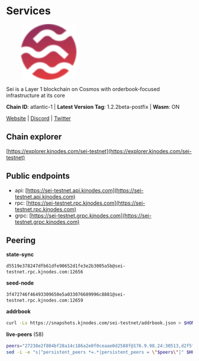 # Services

<figure><img src="https://raw.githubusercontent.com/kj89/cosmos-images/main/logos/sei.png" width="150" alt=""><figcaption></figcaption></figure>

Sei is a Layer 1 blockchain on Cosmos with orderbook-focused infrastructure at its core

**Chain ID**: atlantic-1 | **Latest Version Tag**: 1.2.2beta-postfix | **Wasm**: ON

[Website](https://www.seinetwork.io) | [Discord](https://discord.gg/sei) | [Twitter](https://twitter.com/SeiNetwork)




## Chain explorer
[https://explorer.kjnodes.com/sei-testnet](https://explorer.kjnodes.com/sei-testnet)

## Public endpoints

* api: [https://sei-testnet.api.kjnodes.com](https://sei-testnet.api.kjnodes.com)
* rpc: [https://sei-testnet.rpc.kjnodes.com](https://sei-testnet.rpc.kjnodes.com)
* grpc: [https://sei-testnet.grpc.kjnodes.com](https://sei-testnet.grpc.kjnodes.com)

## Peering

**state-sync**

```text
d5519e378247dfb61dfe90652d1fe3e2b3005a5b@sei-testnet.rpc.kjnodes.com:12656
```

**seed-node**

```text
3f472746f46493309650e5a033076689996c8881@sei-testnet.rpc.kjnodes.com:12659
```

**addrbook**
```bash
curl -Ls https://snapshots.kjnodes.com/sei-testnet/addrbook.json > $HOME/.sei/config/addrbook.json
```

**live-peers** (58)
```bash
peers="27238e2f804bf28a14c186a2e0f0ceaae0d2588f@176.9.98.24:30513,d2f5f6db0554c297a1104bd452b6182d3f851d1e@65.109.35.116:26656,cd69b96a93de9cb9b91fe45ffa0be4b34e3d1880@65.109.85.226:7000,c7b9b656be19c0d2944c14a9b2a87856c7dcc5e3@54.241.145.170:26656,d3e6b2485e788896f0001aee3b7a676f34358255@54.153.69.93:26656,79e8495d4ec25c8909c6a66ad90a0eea0cc8c652@54.177.129.70:26656,14ccbaa661ddea363d906de6a761b0aac4cb593f@51.77.56.42:51656,1d5fdc2d0363701abd848baee98fc436502155c1@95.217.202.49:36656,1dd91ce29a1f296a1e5dd9533c06a311b0b604f6@65.108.231.124:14656,32bd80fe84f92702494976b894404663e12a7152@162.55.223.23:12656,d949da32bd77e472168a14dc65b1f9b13a075cc1@34.124.245.127:26656,675dd7d4308c2e93d9b789c873541e1e1774251d@65.108.233.102:26656,5401e2589f554076c2d4eb4ca99650c6616c0a30@178.239.197.187:26656,2f04f9f3e3ce6e4904c855b96ab53f31c8de769b@135.181.147.1:26656,411d4df7b86dd9737fb738e1b6a027e05256c3dc@95.217.182.223:24656,794b45a9ff3d30fdf44f9277775a58f61a2a59b9@148.251.11.99:12656,d530ce66d57a291c15e7cea39419eef0771c710f@65.109.11.205:24656,38b4d78c7d6582fb170f6c19330a7e37e6964212@5.9.147.22:46656,cd5fc0bf33cb7e4a16a377fcb25d9c135165cc8b@66.45.251.38:46656,873a358b46b07c0c7c0280397a5ad27954a10633@162.19.238.186:26656,55632b262f77e7bdb6aa584293e69426349ef833@65.108.78.116:12656,489b8ba15ba1db3f8899ef990b239e9924681060@213.239.207.175:12656,5deda0a64001c36c4f4c82f08dce7f9e9284221f@5.161.61.243:24656,b6bbd640a7bb36a10b242d8cbd2b714371a6f790@141.94.138.48:26667,5dc46d23be16052abf78a30e9103d0173d75751c@65.108.137.92:25656,598683560dbb91182be65b489734af9777683416@159.69.125.201:26656,bbbb471dd787b973de4804e8b805a143838fd95c@5.78.40.113:24656,68cb8543aa50c873fd79431c12e4436a5355ae90@148.251.47.69:12656,23566c31c1a4f852eb581cee56ce68b4b77756b1@195.201.197.4:12656,3eeaed541adc2b75947db6ccde91ea70e5d2a3c4@65.109.31.55:45656,cb44e5eaa41826480db16c4bd68f64c15de0eb17@155.133.27.170:12656,efa769dde3f31d84f2587e3ec09a09014bb0437b@84.21.171.200:12656,e8f7366b0c93359a241891f287552beafd69db2e@65.108.199.62:12656,bd502966bcc7866969f5230a02a3c35c31246d05@213.239.217.52:31656,eb1c4486e415b6bfeab88b32bc2baab57c892019@161.97.163.180:26656,b1f7e49b8fd8565cab4cb4c4a0d365c5aeb19c38@65.21.225.178:26656,558c8143cf633b07a36c2bc3d148707aa05cd240@23.81.180.195:36656,d5519e378247dfb61dfe90652d1fe3e2b3005a5b@65.109.68.190:12656,1fc581acd401fb38d1f0c1a4b57ece6c096b3a98@142.132.253.112:14656,d897e022db9f57f9017f11f307b6a9f5dcbc6e08@116.202.161.165:31656,b91fe8739e731d1bca270fabc5cc50ff26699c56@43.131.17.146:26656,3c690730729c444a197587bd9d510db138b7cf92@142.132.163.93:26656,587d16dd07535bd064947233f75adf6880777e53@65.109.19.93:27212,38dcbc018101b0dbe5dff69f3d9aeb028fcef338@95.217.233.32:26656,6d22e4599897c899530be1c04e6e02d233bc9aee@161.35.216.173:12656,e890fcf9735a3cbfb236b8c4f75d0110c9988776@65.108.136.152:29656,fd8726a2d70339acd1e5a5814e232be1a2f54298@185.177.216.126:12656,875f32f45e88371cd4b575d86c064d8afa9410e8@194.163.158.144:26656,c5b049dfa5240037f4ddcc0e57d6ccbc69fd1857@65.108.3.234:26656,d3c42977ad0ff31c70e4cc96ec8c9243a650b824@65.109.71.35:27656,ff1efa6a0f7dfbd2ecb807b9f1a75c8bb894b05c@65.108.238.147:26656,d29f3c83772b30b712f72fbbecdc64fd2c2d1b20@38.242.151.106:12656,3bb02c353ef3178cd6779a4b608f597538f21126@162.62.233.113:26656,a541b059e17aea3bd4843314937036544bd6a838@135.181.251.102:26656,086de59b17905d9390da58ab7d941372dd605040@173.249.23.196:12656,ca72209dded4120da636703728832193ed3e8d87@154.53.42.141:26656,9251342e028b0d2dd8dfc8819d6943ae2a488a2b@65.21.190.12:26656,81f9fdb42a6b76179e364737d9e352d096502084@159.69.180.31:26656"
sed -i -e "s|^persistent_peers *=.*|persistent_peers = \"$peers\"|" $HOME/.sei/config/config.toml
```
